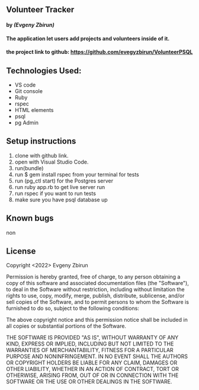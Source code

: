 ## Volunteer Tracker

#### by _**(Evgeny Zbirun)**_

#### The application let users add projects and volunteers inside of it.



#### the project link to github: https://github.com/evegyzbirun/VolunteerPSQL

## Technologies Used:
* VS code
* Git console
* Ruby
* rspec
* HTML elements
* psql
* pg Admin

## Setup instructions

1. clone with github link.
2. open with Visual Studio Code.
3. run(bundle)
4. run $ gem install rspec from your terminal for tests
5. run (pg_ctl start) for the Postgres server
6. run ruby app.rb to get live server run
7. run rspec if you want to run tests
8. make sure you have psql database up



## Known bugs
 non

## License

Copyright <2022> Evgeny Zbirun

Permission is hereby granted, free of charge, to any person obtaining a copy of this software and associated documentation files (the "Software"), to deal in the Software without restriction, including without limitation the rights to use, copy, modify, merge, publish, distribute, sublicense, and/or sell copies of the Software, and to permit persons to whom the Software is furnished to do so, subject to the following conditions:

The above copyright notice and this permission notice shall be included in all copies or substantial portions of the Software.

THE SOFTWARE IS PROVIDED "AS IS", WITHOUT WARRANTY OF ANY KIND, EXPRESS OR IMPLIED, INCLUDING BUT NOT LIMITED TO THE WARRANTIES OF MERCHANTABILITY, FITNESS FOR A PARTICULAR PURPOSE AND NONINFRINGEMENT. IN NO EVENT SHALL THE AUTHORS OR COPYRIGHT HOLDERS BE LIABLE FOR ANY CLAIM, DAMAGES OR OTHER LIABILITY, WHETHER IN AN ACTION OF CONTRACT, TORT OR OTHERWISE, ARISING FROM, OUT OF OR IN CONNECTION WITH THE SOFTWARE OR THE USE OR OTHER DEALINGS IN THE SOFTWARE.
